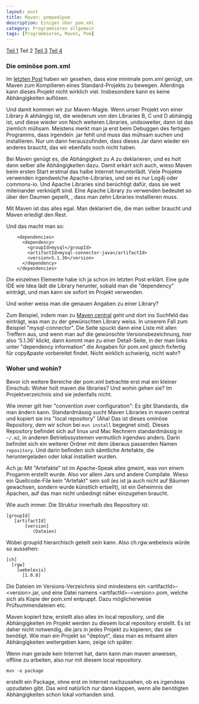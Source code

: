 ```yaml
---
layout: post
title: Maven: pompedipom
description: Einiges über pom.xml
category: Programmieren allgemein
tags: [Programmieren, Maven, Pom]
---
```


[Teil 1](2015/07/Maven) Teil 2 [Teil 3](2015/07/configuration) [Teil 4](2015/07/maven-plugin)

### Die ominöse pom.xml

Im [letzten Post](/2015/07/Maven) haben wir gesehen, dass eine minimale pom.xml genügt, um Maven zum Kompilieren eines Standard-Projekts zu bewegen.
Allerdings kann dieses Projekt nicht wirklich viel. Insbesondere kann es keine Abhängigkeiten auflösen.

Und damit kommen wir zur Maven-Magie. Wenn unser Projekt von einer Library A abhängig ist, die wiederum von den Libraries B, C und D abhängig ist, und diese wieder von 
Noch weiteren Libraries, undsoweiter, dann ist das ziemlich mühsam. Meistens merkt man ja erst beim Debuggen des fertigen Programms, dass irgendein .jar
fehlt und muss das mühsam suchen und installieren. Nur um dann herauszufinden, dass dieses Jar dann wieder ein anderes braucht, das wir ebenfalls noch nicht
haben.

Bei Maven genügt es, die Abhängigkeit zu A zu deklarieren, und es holt dann selber alle Abhängigkeiten dazu. Damit erkärt sich auch, wieso Maven beim ersten Start erstmal das halbe 
Internet herunterlädt. Viele Projekte verwenden irgendwelche Apache-Libraries, und sei es nur Log4j oder commons-io. Und Apache Libraries sind 
berüchtigt dafür, dass sie weit miteinander verknüpft sind. EIne Apache Library zu verwenden bedeutet so über den Daumen gepeilt, , dass man zehn
Libraries installieren muss.

Mit Maven ist das alles egal. Man deklariert die, die man selber braucht und Maven erledigt den Rest.

Und das macht man so:

        <dependencies>
          <dependency>
            <groupId>mysql</groupId>
            <artifactId>mysql-connector-java</artifactId>
            <version>5.1.36</version>
          </dependency>
        </dependencies>
        
Die einzelnen Elemente habe ich ja schon im letzten Post erklärt. Eine gute IDE wie Idea lädt die Library herunter, sobald man die "dependency" einträgt,
und man kann sie sofort im Projekt verwenden.

Und woher weiss man die genauen Angaben zu einer Library?

Zum Beispiel, indem man zu [Maven central](http://search.maven.org) geht und dort ins Suchfeld das einträgt, was man zu der gewünschten Library weiss.
In unserem Fall zum Beispiel "mysql-connector". Die Seite spuckt dann eine Liste mit allen Treffern aus, und wenn man auf die gewünschte Versionsbezeichnung,
hier also '5.1.36' klickt, dann kommt man zu einer Detail-Seite, in der man links unter "dependency information" die Angaben für pom.xml gleich fixfertig für 
copy&paste vorbereitet findet. Nicht wirklich schwierig, nicht wahr?

### Woher und wohin?

Bevor ich weitere Bereiche der pom.xml betrachte erst mal ein kleiner Einschub: Woher holt maven die libraries? Und wohin gehen sie? Im Projektverzeichnis sind 
sie jedenfalls nicht.

Wie immer gilt hier "convention over configuration": Es gibt Standards, die man ändern kann. Standardmässig sucht Maven Libraries in maven central und kopiert
sie ins "local repository" (Aha! Das ist dieses ominöse Repository, dem wir schon bei `mvn install` begegnet sind). Dieses Repository befindet sich
auf linux und Mac Rechnern standardmässig in `~/.m2`, in anderen Betriebssystemen vermutlich irgendwo anders. Darin befindet sich ein weiterer Ordner
mit dem überaus passenden Namen `repository`. Und darin befinden sich sämtliche Artefakte, die heruntergeladen oder lokal installiert wurden.

Ach ja: Mit "Artefakte" ist im Apache-Speak alles gmeint, was von einem Progamm erstellt wurde. Also vor allem Jars und andere Compilate. 
Wieso ein Quellcode-File kein "Artefakt" sein soll (es ist ja auch nicht auf Bäumen gewachsen, sondern wurde künstlich ertsellt), ist ein Geheimnis der Apachen, auf das man nicht unbedingt näher einzugehen
braucht.

Wie auch immer. Die Struktur innerhalb des Repository ist: 
 
    [groupId]
       [artifactId]
           [version]
              (Dateien)

Wobei groupId hierarchisch geteilt sein kann. Also ch.rgw.webelexis würde so aussehen:

    [ch]
      [rgw]
        [webelexis]
          [1.0.0]
          
Die Dateien im Versions-Verzeichnis sind mindestens ein &lt;artifactId&gt;-&lt;version&gt;.jar, und eine Datei namens
&lt;artifactId&gt;-&lt;version&gt;.pom, welche sich als Kopie der pom.xml entpuppt. Dazu möglicherweise Prüfsummendateien
etc.

Maven kopiert bzw, erstellt also alles im local repository, und die Abhängigkeiten im Projekt werden zu diesem local repository
erstellt. Es ist daher nicht notwendig, die jars in jedes Projekt zu kopieren, das sie benötigt. Wie man ein Projekt so "deployt", dass
man es mitsamt allen Abhängigkeiten weitergeben kann, zeige ich später.

Wenn man gerade kein Internet hat, dann kann man maven anweisen, offline zu arbeiten, also nur mit diesem local repository.

    mvn -o package
   
erstellt ein Package, ohne erst im Internet nachzusehen, ob es irgendeas upzudaten gibt.  Das wird natürlich nur dann klappen, wenn
alle benötigten Abhängigkeiten schon lokal vorhanden sind.

